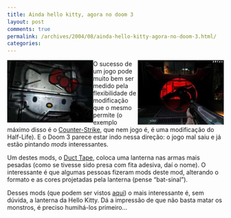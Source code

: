 ```yaml
---
title: Ainda hello kitty, agora no doom 3
layout: post
comments: true
permalink: /archives/2004/08/ainda-hello-kitty-agora-no-doom-3.html/
categories:
---
```

<img src="/img/blig/kittydoom3.jpg" alt="tudo a ver: lanterna da Hello Kitty e sangue" align="left"><img src="/img/blig/thunderdoom3.jpg"  alt="lanterna dos Thundercats" align="right">O sucesso de um jogo pode muito bem ser medido pela flexibilidade de modificação que o mesmo permite (o exemplo máximo disso é o <a href="http://www.counter-strike.net/faq.html" >Counter-Strike</a>, que nem jogo é, é uma modificação do Half-Life). E o Doom 3 parece estar indo nessa direção: o jogo mal saiu e já estão pintando *mods* interessantes.

Um destes mods, o <a href="http://ducttape.glenmurphy.com/" >Duct Tape</a>, coloca uma lanterna nas armas mais pesadas (como se tivesse sido presa com fita adesiva, daí o nome). O interessante é que algumas pessoas fizeram mods deste mod, alterando o formato e as cores projetadas pela lanterna (pense &#8220;bat-sinal&#8221;).

Desses mods (que podem ser vistos <a href="http://dynamic.gamespy.com/~polycount/ubb/Forum2/HTML/009361.html?00000" >aqui</a>) o mais interessante é, sem dúvida, a lanterna da Hello Kitty. Dá a impressão de que não basta matar os monstros, é preciso humihá-los primeiro&#8230;
